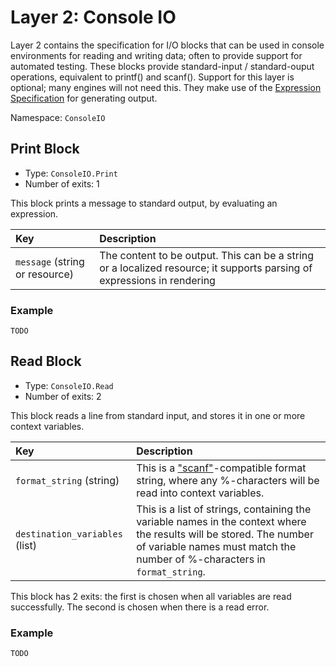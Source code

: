 # Layer 2: Console IO

Layer 2 contains the specification for I/O blocks that can be used in console environments for reading and writing data; often to provide support for automated testing. These blocks provide standard-input / standard-ouput operations, equivalent to printf\(\) and scanf\(\). Support for this layer is optional; many engines will not need this. They make use of the [Expression Specification](https://github.com/floip/flow-specification/tree/7a09ac6d0cd28370fd159bce33d69f61c8eb4c30/layers/expressions.md) for generating output.

Namespace: `ConsoleIO`

## Print Block

* Type: `ConsoleIO.Print`
* Number of exits: 1

This block prints a message to standard output, by evaluating an expression.

| Key | Description |
| :--- | :--- |
| `message` \(string or resource\) | The content to be output. This can be a string or a localized resource; it supports parsing of expressions in rendering |

### Example

```text
TODO
```

## Read Block

* Type: `ConsoleIO.Read`
* Number of exits: 2

This block reads a line from standard input, and stores it in one or more context variables.

| Key | Description |
| :--- | :--- |
| `format_string` \(string\) | This is a ["scanf"](http://www.cplusplus.com/reference/cstdio/scanf/)-compatible format string, where any %-characters will be read into context variables. |
| `destination_variables` \(list\) | This is a list of strings, containing the variable names in the context where the results will be stored. The number of variable names must match the number of %-characters in `format_string`. |

This block has 2 exits: the first is chosen when all variables are read successfully. The second is chosen when there is a read error.

### Example

```text
TODO
```

